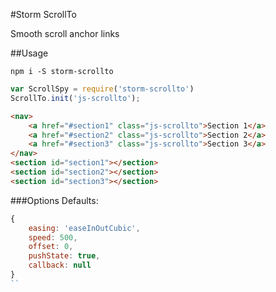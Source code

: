 #Storm ScrollTo

Smooth scroll anchor links 

##Usage
```
npm i -S storm-scrollto
```

```javascript
var ScrollSpy = require('storm-scrollto')
ScrollTo.init('js-scrollto');
```

```html
<nav>
    <a href="#section1" class="js-scrollto">Section 1</a>
    <a href="#section2" class="js-scrollto">Section 2</a>
    <a href="#section3" class="js-scrollto">Section 3</a>
</nav>
<section id="section1"></section>
<section id="section2"></section>
<section id="section3"></section>
```

###Options
Defaults:

```javascript
{
    easing: 'easeInOutCubic',
    speed: 500,
    offset: 0,
    pushState: true,
    callback: null
}
``